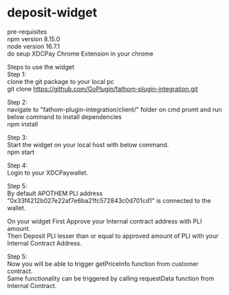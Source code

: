 # deposit-widget

pre-requisites  
npm version 8.15.0  
node version 16.7.1  
do seup XDCPay Chrome Extension in your chrome  

Steps to use the widget    
Step 1:  
clone the git package to your local pc  
git clone https://github.com/GoPlugin/fathom-plugin-integration.git  

Step 2:  
navigate to "fathom-plugin-integration/client/" folder on cmd promt and run below command to install dependencies  
npm install  

Step 3:  
Start the widget on your local host with below command.  
npm start  

Step 4:  
Login to your XDCPaywallet.  

Step 5:  
By default APOTHEM PLI address "0x33f4212b027e22af7e6ba21fc572843c0d701cd1" is connected to the wallet.

On your widget First Approve your Internal contract address with PLI amount.  
Then Deposit PLI lesser than or equal to approved amount of PLI with your Internal Contract Address.  

Step 5:  
Now you will be able to trigger getPriceInfo function from customer contract.  
Same functionality can be triggered by calling requestData function from Internal Contract.  
